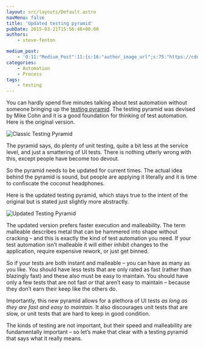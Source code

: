 ```yaml
---
layout: src/layouts/Default.astro
navMenu: false
title: 'Updated testing pyramid'
pubDate: 2015-03-21T15:56:48+00:00
authors:
    - steve-fenton

medium_post:
    - 'O:11:"Medium_Post":11:{s:16:"author_image_url";s:75:"https://cdn-images-1.medium.com/fit/c/400/400/1*eXkhfEuF41g5W_xnc_ydLA.jpeg";s:10:"author_url";s:38:"https://medium.com/@steve.fenton.co.uk";s:11:"byline_name";N;s:12:"byline_email";N;s:10:"cross_link";s:3:"yes";s:2:"id";s:12:"5bbb027008c0";s:21:"follower_notification";s:3:"yes";s:7:"license";s:19:"all-rights-reserved";s:14:"publication_id";s:2:"-1";s:6:"status";s:5:"draft";s:3:"url";s:51:"https://medium.com/@steve.fenton.co.uk/5bbb027008c0";}'
categories:
    - Automation
    - Process
tags:
    - testing
---
```


You can hardly spend five minutes talking about test automation without someone bringing up the [testing pyramid](http://martinfowler.com/bliki/TestPyramid.html). The testing pyramid was devised by Mike Cohn and it is a good foundation for thinking of test automation. Here is the original version.

![Classic Testing Pyramid](/img/2015/07/testing-pyramid-original.png)

The pyramid says, do plenty of unit testing, quite a bit less at the service level, and just a smattering of UI tests. There is nothing utterly wrong with this, except people have become too devout.

So the pyramid needs to be updated for current times. The actual idea behind the pyramid is sound, but people are applying it literally and it is time to confiscate the coconut headphones.

Here is the updated testing pyramid, which stays true to the intent of the original but is stated just slightly more abstractly.

![Updated Testing Pyramid](/img/2015/07/testing-pyramid.png)

The updated version prefers faster execution and malleability. The term malleable describes metal that can be hammered into shape without cracking – and this is exactly the kind of test automation you need. If your test automation isn’t malleable it will either inhibit changes to the application, require expensive rework, or just get binned.

So if your tests are both instant and malleable – you can have as many as you like. You should have less tests that are only rated as fast (rather than blazingly fast) and these also must be easy to maintain. You should have only a few tests that are not fast *or* that aren’t easy to maintain – because they don’t earn their keep like the others do.

Importantly, this new pyramid allows for a plethora of UI tests *as long as they are fast and easy to maintain*. It also discourages unit tests that are slow, or unit tests that are hard to keep in good condition.

The kinds of testing are not important, but their speed and malleability are fundamentally important – so let’s make that clear with a testing pyramid that says what it really means.